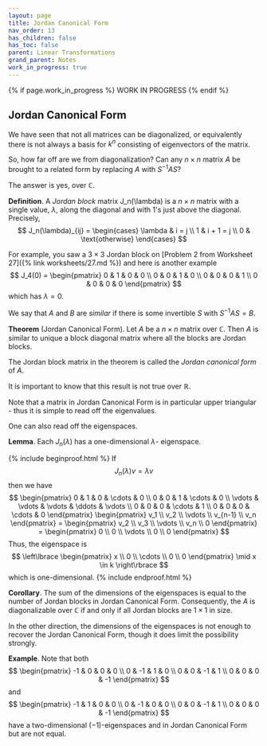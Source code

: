 ```yaml
---
layout: page
title: Jordan Canonical Form
nav_order: 13
has_children: false
has_toc: false
parent: Linear Transformations
grand_parent: Notes
work_in_progress: true
---
```


{% if page.work_in_progress %}
    WORK IN PROGRESS
{% endif %}

## Jordan Canonical Form 

We have seen that not all matrices can be diagonalized, or 
equivalently there is not always a basis for $k^n$ consisting of 
eigenvectors of the matrix. 

So, how far off are we from diagonalization? Can any $n \times n$ 
matrix $A$ be brought to a related form by replacing $A$ with 
$S^{-1} A S$? 

The answer is yes, over $\mathbb{C}$. 

**Definition**. A _Jordan block_ matrix J_n(\lambda) is a 
$n \times n$ matrix with 
a single value, $\lambda$, along the diagonal and with $1$'s just above 
the diagonal. Precisely, 
$$
	J_n(\lambda)_{ij} = 
		\begin{cases} 
			\lambda & i = j \\
			1 & i + 1 = j \\
			0 & \text{otherwise} 
		\end{cases}
$$

For example, you saw a $3 \times 3$ Jordan block on [Problem 2 from 
Worksheet 27]({% link worksheets/27.md %}) and here is another 
example
$$
J_4(0) = 
\begin{pmatrix}
0 & 1 & 0 & 0 \\
0 & 0 & 1 & 0 \\
0 & 0 & 0 & 1 \\
0 & 0 & 0 & 0 
\end{pmatrix}
$$
which has $\lambda = 0$. 

We say that $A$ and $B$ are _similar_ if there is some invertible $S$ 
with $S^{-1} A S = B$. 

**Theorem** (Jordan Canonical Form). Let $A$ be a $n \times n$ matrix 
over $\mathbb{C}$. Then $A$ is similar to unique a block diagonal matrix 
where all the blocks are Jordan blocks. 

The Jordan block matrix in the theorem is called the _Jordan 
canonical form_ of $A$. 

It is important to know that this result is not true over $\mathbb{R}$. 

Note that a matrix in Jordan Canonical Form is in particular 
upper triangular - thus it is simple to read off the eigenvalues. 

One can also read off the eigenspaces. 

**Lemma**. Each $J_n(\lambda)$ has a one-dimensional $\lambda$-
eigenspace. 

{% include beginproof.html %}
If 
$$
J_n(\lambda) v = \lambda v 
$$
then we have 
$$
\begin{pmatrix}
0 & 1 & 0 & \cdots & 0 \\
0 & 0 & 1 & \cdots & 0 \\
\vdots & \vdots & \vdots & \ddots & \vdots \\
0 & 0 & 0 & \cdots & 1 \\
0 & 0 & 0 & \cdots & 0 
\end{pmatrix}
\begin{pmatrix} 
v_1 \\ v_2 \\ \vdots \\ v_{n-1} \\ v_n 
\end{pmatrix} = 
\begin{pmatrix}
v_2 \\ v_3 \\ \vdots \\ v_n \\ 0
\end{pmatrix} = 
\begin{pmatrix}
0 \\ 0 \\ \vdots \\ 0 \\ 0 
\end{pmatrix}
$$
Thus, the eigenspace is 
$$
\left\lbrace \begin{pmatrix} x \\ 0 \\ \cdots \\ 0 \\ 0 \end{pmatrix} 
\mid x \in k \right\rbrace 
$$
which is one-dimensional. 
{% include endproof.html %}

**Corollary**. The sum of the dimensions of the eigenspaces is 
equal to the number of Jordan blocks in Jordan Canonical Form. 
Consequently, the $A$ is diagonalizable over $\mathbb{C}$ if 
and only if all Jordan blocks are $1 \times 1$ in size. 

In the other direction, the dimensions of the eigenspaces is 
not enough to recover the Jordan Canonical Form, though it does 
limit the possibility strongly. 

**Example**. Note that both 
$$
\begin{pmatrix}
-1 & 0 & 0 & 0 \\
0 & -1 & 1 & 0 \\
0 & 0 & -1 & 1 \\
0 & 0 & 0 & -1
\end{pmatrix} 
$$
and 
$$
\begin{pmatrix}
-1 & 1 & 0 & 0 \\
0 & -1 & 0 & 0 \\
0 & 0 & -1 & 1 \\
0 & 0 & 0 & -1 
\end{pmatrix}
$$
have a two-dimensional $(-1)$-eigenspaces and in Jordan Canonical 
Form but are not equal. 